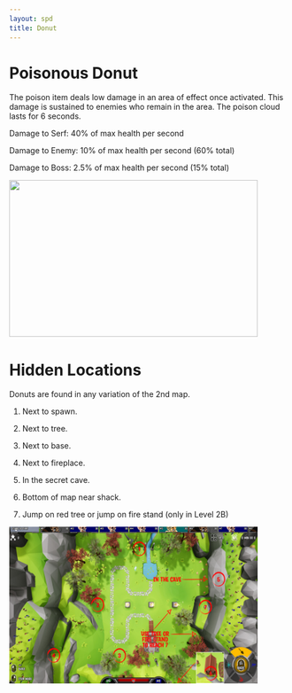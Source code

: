 ```yaml
---
layout: spd
title: Donut
---
```


# Poisonous Donut

The poison item deals low damage in an area of effect once activated. This damage is sustained to enemies who remain in the area. The poison cloud lasts for 6 seconds.

Damage to Serf: 40% of max health per second

Damage to Enemy: 10% of max health per second (60% total)

Damage to Boss: 2.5% of max health per second (15% total)

<img src="/assets/images/spd/item-poison.gif" width="449" height="283">

# Hidden Locations

Donuts are found in any variation of the 2nd map.

1. Next to spawn.

2. Next to tree.

3. Next to base.

4. Next to fireplace.

5. In the secret cave.

6. Bottom of map near shack.

7. Jump on red tree or jump on fire stand (only in Level 2B)

<a href="/assets/images/spd/map-poison.jpg">
  <img src="/assets/images/spd/map-poison.jpg" width="449" height="283">
</a>
